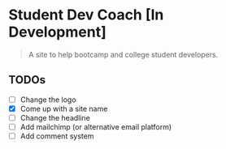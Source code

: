 # Student Dev Coach [In Development]

> A site to help bootcamp and college student developers.

## TODOs

- [ ] Change the logo
- [x] Come up with a site name
- [ ] Change the headline
- [ ] Add mailchimp (or alternative email platform)
- [ ] Add comment system
